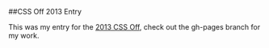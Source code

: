 ##CSS Off 2013 Entry

This was my entry for the [2013 CSS Off](http://ums.sc/cssoff/), check out the gh-pages branch for my work.
